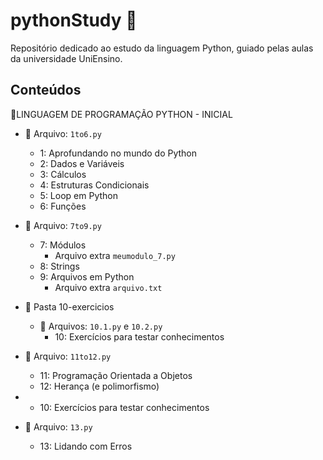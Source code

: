 
# pythonStudy 🐍
Repositório dedicado ao estudo da linguagem Python, guiado pelas aulas da universidade UniEnsino.

## Conteúdos

📁LINGUAGEM DE PROGRAMAÇÃO PYTHON - INICIAL

- 📄 Arquivo: `1to6.py`
	- 1: Aprofundando no mundo do Python
	- 2: Dados e Variáveis
	- 3: Cálculos
	- 4: Estruturas Condicionais
	- 5: Loop em Python
	- 6: Funções

- 📄 Arquivo: `7to9.py`
	- 7: Módulos
		- Arquivo extra `meumodulo_7.py`
	- 8: Strings
	- 9: Arquivos em Python
		- Arquivo extra `arquivo.txt`

- 📁 Pasta 10-exercicios
	- 📄 Arquivos: `10.1.py` e `10.2.py`
		- 10: Exercícios para testar conhecimentos

- 📄 Arquivo: `11to12.py`
	- 11: Programação Orientada a Objetos
	- 12: Herança (e polimorfismo)

- 	- 10: Exercícios para testar conhecimentos

- 📄 Arquivo:  `13.py`
	- 13: Lidando com Erros